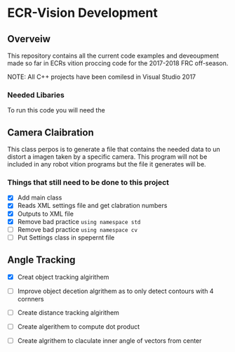 # ECR-Vision Development
## Overveiw
This repository contains all the current code examples and deveoupment made so far in ECRs vition proccing code for the 2017-2018 FRC off-season.

NOTE: All C++ projects have been comilesd in Visual Studio 2017


### Needed Libaries
To run this code you will need the 


## Camera Claibration 
This class perpos is to generate a file that contains the needed data to un distort a imagen taken by a specific camera. This program will not be included in any robot vition programs but the file it generates will be. 

### Things that still need to be done to this project
- [x] Add main class
- [x] Reads XML settings file and get clabration numbers
- [x] Outputs to XML file
- [x] Remove bad practice `using namespace std`
- [ ] Remove bad practice `using namespace cv`
- [ ] Put Settings class in spepernt file

## Angle Tracking
- [x] Creat object tracking algirithem
- [ ] Improve object decetion algrithem as to only detect contours with 4 cornners 
- [ ] Create distance tracking algirithem
- [ ] Create algerithem to compute dot product
- [ ] Create algrithem to claculate inner angle of vectors from center

